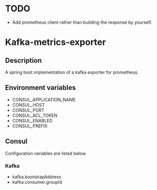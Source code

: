 # TODO
* Add prometheus client rather than building the response by yourself.

# Kafka-metrics-exporter
## Description
A spring boot implementation of a kafka exporter for prometheus.

## Environment variables 
* CONSUL_APPLICATION_NAME
* CONSUL_HOST
* CONSUL_PORT
* CONSUL_ACL_TOKEN
* CONSUL_ENABLED
* CONSUL_PREFIX

## Consul
Configuration variables are listed below.

### Kafka
* kafka.bootstrapAddress
* kafka.consumer.groupId


